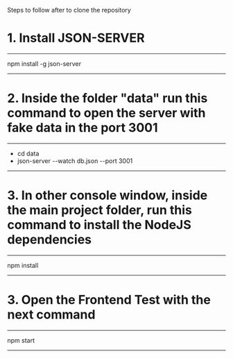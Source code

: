 Steps to follow after to clone the repository

# 1. Install JSON-SERVER

**************************
npm install -g json-server
**************************

# 2. Inside the folder "data" run this command to open the server with fake data in the port 3001

**************************
- cd data
- json-server --watch db.json --port 3001
**************************

# 3. In other console window, inside the main project folder, run this command to install the NodeJS dependencies 

**************************
npm install
**************************

# 3. Open the Frontend Test with the next command 

**************************
npm start
**************************

